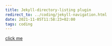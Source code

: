 ```yaml
---
title: Jekyll-directory-listing plugin
redirect_to: ../coding/jekyll-navigation.html
date: 2021-11-05T11:58:23+02:00
tags: coding
---
```


[click me](../coding/jekyll-navigation.md)
